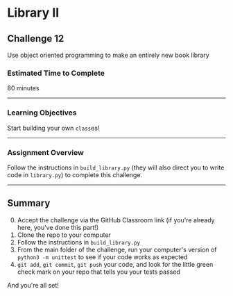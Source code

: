 # Library II

## Challenge 12

Use object oriented programming to make an entirely new book library

### Estimated Time to Complete

80 minutes

---

### Learning Objectives

Start building your own `class`es!

---

### Assignment Overview

Follow the instructions in `build_library.py` (they will also direct you to write code in `library.py`) to complete this challenge. 

---

## Summary

0. Accept the challenge via the GitHub Classroom link (if you're already here, you've done this part!)
1. Clone the repo to your computer
2. Follow the instructions in `build_library.py`
3. From the main folder of the challenge, run your computer's version of `python3 -m unittest` to see if your code works as expected
4. `git add`, `git commit`, `git push` your code, and look for the little green check mark on your repo that tells you your tests passed

And you're all set!
